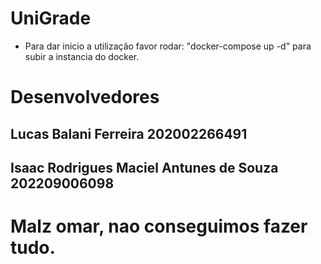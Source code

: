 # UniGrade
- Para dar inicio a utilização favor rodar: "docker-compose up -d" para subir a instancia do docker.

# Desenvolvedores
## Lucas Balani Ferreira 202002266491
## Isaac Rodrigues Maciel Antunes de Souza 202209006098

# Malz omar, nao conseguimos fazer tudo.
